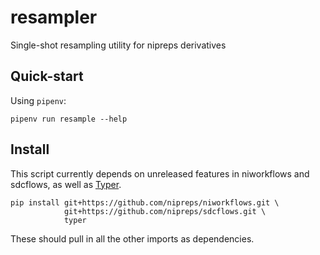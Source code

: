 # resampler
Single-shot resampling utility for nipreps derivatives

## Quick-start

Using `pipenv`:

```console
pipenv run resample --help
```

## Install

This script currently depends on unreleased features in niworkflows and sdcflows,
as well as [Typer](https://typer.tiangolo.com/).

```console
pip install git+https://github.com/nipreps/niworkflows.git \
            git+https://github.com/nipreps/sdcflows.git \
            typer
```

These should pull in all the other imports as dependencies.
